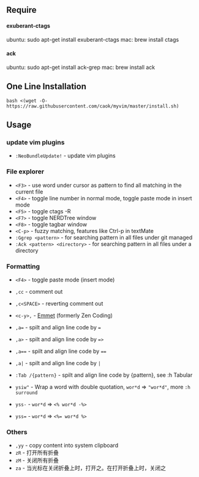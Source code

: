 ## Require
#### exuberant-ctags
ubuntu: sudo apt-get install exuberant-ctags
mac: brew install ctags
#### ack
ubuntu: sudo apt-get install ack-grep
mac: brew install ack

## One Line Installation
```
bash <(wget -O- https://raw.githubusercontent.com/caok/myvim/master/install.sh)
```

## Usage
### update vim plugins

* `:NeoBundleUpdate!`  - update vim plugins

### File explorer

* `<F3>`             - use word under cursor as pattern to find all matching in the current file
* `<F4>`             - toggle line number in normal mode, toggle paste mode in insert mode
* `<F5>`             - toggle ctags -R
* `<F7>`             - toggle NERDTree window
* `<F8>`             - toggle tagbar window
* `<C-p>`            - fuzzy matching, features like Ctrl-p in textMate
* `:Ggrep <pattern>` - for searching pattern in all files under git managed
* `:Ack <pattern> <directory>` - for searching pattern in all files under a directory

### Formatting

* `<F4>`      - toggle paste mode (insert mode)
* `,cc`       - comment out
* `,c<SPACE>` - reverting comment out
* `<c-y>,`    - [Emmet](https://github.com/emmetio/emmet) (formerly Zen Coding)

* `,a=`  - spilt and align line code by `=`
* `,a>`  - spilt and align line code by `=>`
* `,a==` - spilt and align line code by `==`
* `,a|`  - spilt and align line code by `|`
* `:Tab /{pattern}` - spilt and align line code by {pattern}, see :h Tabular

* `ysiw"` - Wrap a word with double quotation, `wor*d` => `"wor*d"`, more `:h surround`
* `yss-`  - `wor*d` => `<% wor*d -%>`
* `yss=`  - `wor*d` => `<%= wor*d %>`

### Others

* `,yy`       - copy content into system clipboard
* `zR`        - 打开所有折叠  
* `zM`        - 关闭所有折叠  
* `za`        - 当光标在关闭折叠上时，打开之。在打开折叠上时，关闭之
